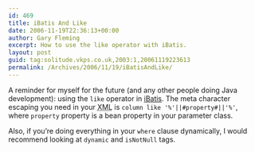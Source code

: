 ```yaml
---
id: 469
title: iBatis And Like
date: 2006-11-19T22:36:13+00:00
author: Gary Fleming
excerpt: How to use the like operator with iBatis.
layout: post
guid: tag:solitude.vkps.co.uk,2003:1,20061119223613
permalink: /Archives/2006/11/19/iBatisAndLike/
---
```

A reminder for myself for the future (and any other people doing Java development): using the `like` operator in [iBatis](http://ibatis.apache.org/). The meta character escaping you need in your <acronym title="eXtensible Markup Language">XML</acronym> is `column like '%'||#property#||'%'`, where `property` property is a bean property in your parameter class.

Also, if you&#8217;re doing everything in your `where` clause dynamically, I would recommend looking at `dynamic` and `isNotNull` tags.